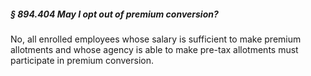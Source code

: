 ##### § 894.404 May I opt out of premium conversion? #####

No, all enrolled employees whose salary is sufficient to make premium allotments and whose agency is able to make pre-tax allotments must participate in premium conversion.